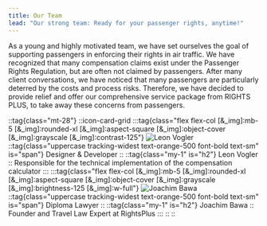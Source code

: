 ```yaml
---
title: Our Team
lead: "Our strong team: Ready for your passenger rights, anytime!"
---
```


As a young and highly motivated team, we have set ourselves the goal of supporting passengers in enforcing their rights in air traffic. We have recognized that many compensation claims exist under the Passenger Rights Regulation, but are often not claimed by passengers. After many client conversations, we have noticed that many passengers are particularly deterred by the costs and process risks. Therefore, we have decided to provide relief and offer our comprehensive service package from RIGHTS PLUS, to take away these concerns from passengers.


::tag{class="mt-28"}
	::icon-card-grid
		:::tag{class="flex flex-col [&_img]:mb-5 [&_img]:rounded-xl [&_img]:aspect-square [&_img]:object-cover [&_img]:grayscale [&_img]:contrast-125"}
		![Leon Vogler](http://localhost:3000/vogler.jpg)
		::tag{class="uppercase tracking-widest text-orange-500 font-bold text-sm" is="span"}
		Designer & Developer
		::
		::tag{class="my-1" is="h2"}
		Leon Vogler
		::
		Responsible for the technical implementation of the compensation calculator
		:::
		:::tag{class="flex flex-col [&_img]:mb-5 [&_img]:rounded-xl [&_img]:aspect-square [&_img]:object-cover [&_img]:grayscale [&_img]:brightness-125 [&_img]:w-full"}
		![Joachim Bawa](http://localhost:3000/bawa.jpg)
		::tag{class="uppercase tracking-widest text-orange-500 font-bold text-sm" is="span"}
		Diploma Lawyer
		::
		::tag{class="my-1" is="h2"}
		Joachim Bawa
		::
		Founder and Travel Law Expert at RightsPlus
		:::
	::
::